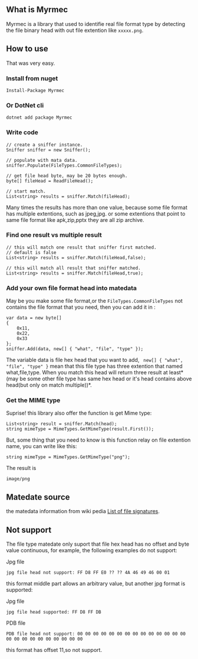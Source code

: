 ## What is Myrmec ##
Myrmec is a library that used to identifie real file format type by detecting the file binary head with out file extention like `xxxxx.png`.

## How to use ##

That was very easy.

### Install from nuget ###

	Install-Package Myrmec
### Or DotNet cli ###
	
	dotnet add package Myrmec

### Write code ###

    // create a sniffer instance.
    Sniffer sniffer = new Sniffer();

	// populate with mata data.
    sniffer.Populate(FileTypes.CommonFileTypes);
	
	// get file head byte, may be 20 bytes enough.
    byte[] fileHead = ReadFileHead();

	// start match.
    List<string> results = sniffer.Match(fileHead);

Many times the results has more than one value, because some file format has multiple extentions, such as jpeg,jpg. or some extentions that point to same file format like apk,zip,pptx they are all zip archive.

### Find one result vs multiple result ###

	// this will match one result that sniffer first matched.
	// default is false
    List<string> results = sniffer.Match(fileHead,false);

	// this will match all result that sniffer matched.
    List<string> results = sniffer.Match(fileHead,true);

### Add your own file format head into matedata ###

May be you make some file format,or the `FileTypes.CommonFileTypes` not contains the file format that you need, then you can add it in :

    var data = new byte[]
    {
        0x11,
        0x22,
        0x33
    };
    sniffer.Add(data, new[] { "what", "file", "type" });

The variable data is file hex head that you want to add, ` new[] { "what", "file", "type" }` mean that this file type has three extention that named what,file,type. When you match this head will return three result at least*(may be some other file type has same hex head or it's head contains above head(but only on match multiple))*.

### Get the MIME type ###

Suprise! this library also offer the function is get Mime type:

	List<string> result = sniffer.Match(head);
	string mimeType = MimeTypes.GetMimeType(result.First());

But, some thing that you need to know is this function relay on file extention name, you can write like this:

	string mimeType = MimeTypes.GetMimeType("png");

The result is 

	image/png

## Matedate source ##

the matedata information from wiki pedia [List of file signatures](https://en.wikipedia.org/wiki/List_of_file_signatures).


## Not support ##

The file type matedate only suport that file hex head has no offset and byte value continuous, for example, the following examples do not support:

Jpg file

	jpg file head not support: FF D8 FF E0 ?? ?? 4A 46 49 46 00 01

this format middle part allows an arbitrary value, but another jpg format is supported:

Jpg file

	jpg file head supported: FF D8 FF DB 

PDB file

	PDB file head not support: 00 00 00 00 00 00 00 00 00 00 00 00 00 00 00 00 00 00 00 00 00 00 00 00

this format has offset 11,so not support.

